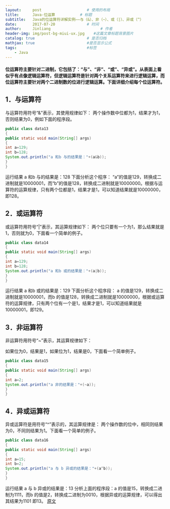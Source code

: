 ```yaml
---
layout:     post                    # 使用的布局
title:      Java-位运算           # 标题 
subtitle:   Java的位运算符详解实例——与（&）、非（~）、或（|）、异或（^） 
date:       2017-07-20              # 时间
author:     Jinliang                      # 作者
header-img: img/post-bg-miui-ux.jpg    #这篇文章标题背景图片
catalog: true                       # 是否归档
mathjax: true                       #是否显示公式
tags:                               #标签
    - Java
---
```


#### 位运算符主要针对二进制，它包括了：“与”、“非”、“或”、“异或”。从表面上看似乎有点像逻辑运算符，但逻辑运算符是针对两个关系运算符来进行逻辑运算，而位运算符主要针对两个二进制数的位进行逻辑运算。下面详细介绍每个位运算符。

 

## 1．与运算符

与运算符用符号“&”表示，其使用规律如下：
两个操作数中位都为1，结果才为1，否则结果为0，例如下面的程序段。

```java
public class data13
{
public static void main(String[] args)
{
int a=129;
int b=128;
System.out.println("a 和b 与的结果是："+(a&b));
}
}
```

运行结果
a 和b 与的结果是：128
下面分析这个程序：
“a”的值是129，转换成二进制就是10000001，而“b”的值是128，转换成二进制就是10000000。根据与运算符的运算规律，只有两个位都是1，结果才是1，可以知道结果就是10000000，即128。

 

## 2．或运算符

或运算符用符号“|”表示，其运算规律如下：
两个位只要有一个为1，那么结果就是1，否则就为0，下面看一个简单的例子。

```java
public class data14
{
public static void main(String[] args)
{
int a=129;
int b=128;
System.out.println("a 和b 或的结果是："+(a|b));
}
}
```

运行结果
a 和b 或的结果是：129
下面分析这个程序段：
a 的值是129，转换成二进制就是10000001，而b 的值是128，转换成二进制就是10000000，根据或运算符的运算规律，只有两个位有一个是1，结果才是1，可以知道结果就是10000001，即129。

 

## 3．非运算符

非运算符用符号“~”表示，其运算规律如下：

如果位为0，结果是1，如果位为1，结果是0，下面看一个简单例子。

```java
public class data15
{
public static void main(String[] args)
{
int a=2;
System.out.println("a 非的结果是："+(~a));
}
}
```

 

## 4．异或运算符

异或运算符是用符号“^”表示的，其运算规律是：
两个操作数的位中，相同则结果为0，不同则结果为1。下面看一个简单的例子。

```java
public class data16
{
public static void main(String[] args)
{
int a=15;
int b=2;
System.out.println("a 与 b 异或的结果是："+(a^b));
}
}
```

运行结果
a 与 b 异或的结果是：13
分析上面的程序段：a 的值是15，转换成二进制为1111，而b 的值是2，转换成二进制为0010，根据异或的运算规律，可以得出其结果为1101 即13。
[原文](http://blog.csdn.net/vebasan/article/details/6193916)